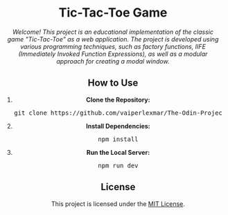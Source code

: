 <!-- Title Section -->
<h1 align="center">Tic-Tac-Toe Game</h1>

<!-- Introduction Section -->
<p align="center">
  <em>Welcome! This project is an educational implementation of the classic game "Tic-Tac-Toe" as a web application. The project is developed using various programming techniques, such as factory functions, IIFE (Immediately Invoked Function Expressions), as well as a modular approach for creating a modal window.</em>
</p>


<!-- How to Use Section -->
<h2 align="center">How to Use</h2>

<ol align="center">
  <li><strong>Clone the Repository:</strong></li>
  <pre>git clone https://github.com/vaiperlexmar/The-Odin-Project-Practice---Tic-Tac-Toe</pre>
  
  <li><strong>Install Dependencies:</strong></li>
  <pre>npm install</pre>
  
  <li><strong>Run the Local Server:</strong></li>
  <pre>npm run dev</pre>
  
<!-- License Section -->
<h2 align="center">License</h2>

<p align="center">
  This project is licensed under the <a href="/LICENSE" target="_blank">MIT License</a>.
</p>

